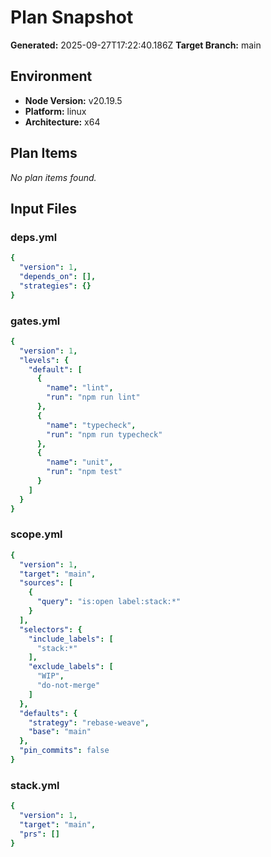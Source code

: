 # Plan Snapshot

**Generated:** 2025-09-27T17:22:40.186Z
**Target Branch:** main

## Environment

- **Node Version:** v20.19.5
- **Platform:** linux
- **Architecture:** x64

## Plan Items

*No plan items found.*
## Input Files

### deps.yml

```yaml
{
  "version": 1,
  "depends_on": [],
  "strategies": {}
}
```

### gates.yml

```yaml
{
  "version": 1,
  "levels": {
    "default": [
      {
        "name": "lint",
        "run": "npm run lint"
      },
      {
        "name": "typecheck",
        "run": "npm run typecheck"
      },
      {
        "name": "unit",
        "run": "npm test"
      }
    ]
  }
}
```

### scope.yml

```yaml
{
  "version": 1,
  "target": "main",
  "sources": [
    {
      "query": "is:open label:stack:*"
    }
  ],
  "selectors": {
    "include_labels": [
      "stack:*"
    ],
    "exclude_labels": [
      "WIP",
      "do-not-merge"
    ]
  },
  "defaults": {
    "strategy": "rebase-weave",
    "base": "main"
  },
  "pin_commits": false
}
```

### stack.yml

```yaml
{
  "version": 1,
  "target": "main",
  "prs": []
}
```
